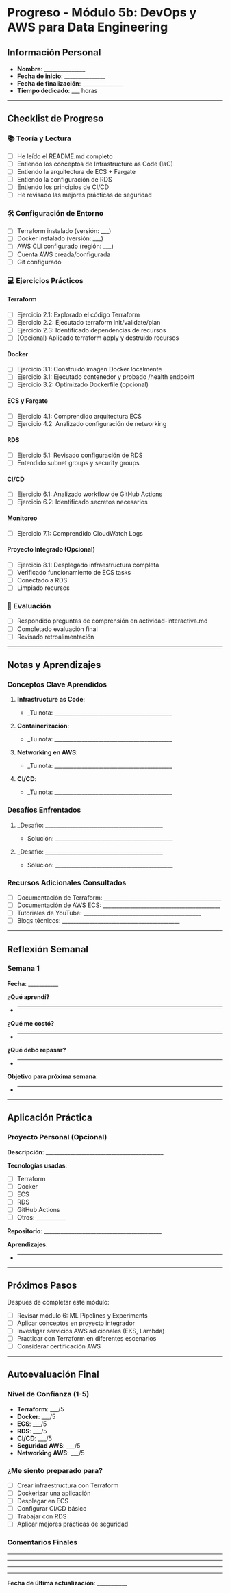 # Progreso - Módulo 5b: DevOps y AWS para Data Engineering

## Información Personal
- **Nombre**: _______________
- **Fecha de inicio**: _______________
- **Fecha de finalización**: _______________
- **Tiempo dedicado**: ___ horas

---

## Checklist de Progreso

### 📚 Teoría y Lectura
- [ ] He leído el README.md completo
- [ ] Entiendo los conceptos de Infrastructure as Code (IaC)
- [ ] Entiendo la arquitectura de ECS + Fargate
- [ ] Entiendo la configuración de RDS
- [ ] Entiendo los principios de CI/CD
- [ ] He revisado las mejores prácticas de seguridad

### 🛠️ Configuración de Entorno
- [ ] Terraform instalado (versión: ___)
- [ ] Docker instalado (versión: ___)
- [ ] AWS CLI configurado (región: ___)
- [ ] Cuenta AWS creada/configurada
- [ ] Git configurado

### 💻 Ejercicios Prácticos

#### Terraform
- [ ] Ejercicio 2.1: Explorado el código Terraform
- [ ] Ejercicio 2.2: Ejecutado terraform init/validate/plan
- [ ] Ejercicio 2.3: Identificado dependencias de recursos
- [ ] (Opcional) Aplicado terraform apply y destruido recursos

#### Docker
- [ ] Ejercicio 3.1: Construido imagen Docker localmente
- [ ] Ejercicio 3.1: Ejecutado contenedor y probado /health endpoint
- [ ] Ejercicio 3.2: Optimizado Dockerfile (opcional)

#### ECS y Fargate
- [ ] Ejercicio 4.1: Comprendido arquitectura ECS
- [ ] Ejercicio 4.2: Analizado configuración de networking

#### RDS
- [ ] Ejercicio 5.1: Revisado configuración de RDS
- [ ] Entendido subnet groups y security groups

#### CI/CD
- [ ] Ejercicio 6.1: Analizado workflow de GitHub Actions
- [ ] Ejercicio 6.2: Identificado secretos necesarios

#### Monitoreo
- [ ] Ejercicio 7.1: Comprendido CloudWatch Logs

#### Proyecto Integrado (Opcional)
- [ ] Ejercicio 8.1: Desplegado infraestructura completa
- [ ] Verificado funcionamiento de ECS tasks
- [ ] Conectado a RDS
- [ ] Limpiado recursos

### 📝 Evaluación
- [ ] Respondido preguntas de comprensión en actividad-interactiva.md
- [ ] Completado evaluación final
- [ ] Revisado retroalimentación

---

## Notas y Aprendizajes

### Conceptos Clave Aprendidos
1. **Infrastructure as Code**:
   - _Tu nota: ___________________________________________

2. **Containerización**:
   - _Tu nota: ___________________________________________

3. **Networking en AWS**:
   - _Tu nota: ___________________________________________

4. **CI/CD**:
   - _Tu nota: ___________________________________________

### Desafíos Enfrentados
1. _Desafío: ___________________________________________
   - Solución: ___________________________________________

2. _Desafío: ___________________________________________
   - Solución: ___________________________________________

### Recursos Adicionales Consultados
- [ ] Documentación de Terraform: ___________________________________________
- [ ] Documentación de AWS ECS: ___________________________________________
- [ ] Tutoriales de YouTube: ___________________________________________
- [ ] Blogs técnicos: ___________________________________________

---

## Reflexión Semanal

### Semana 1
**Fecha**: ___________

**¿Qué aprendí?**
- ___________________________________________

**¿Qué me costó?**
- ___________________________________________

**¿Qué debo repasar?**
- ___________________________________________

**Objetivo para próxima semana**:
- ___________________________________________

---

## Aplicación Práctica

### Proyecto Personal (Opcional)
**Descripción**: ___________________________________________

**Tecnologías usadas**:
- [ ] Terraform
- [ ] Docker
- [ ] ECS
- [ ] RDS
- [ ] GitHub Actions
- [ ] Otros: ___________

**Repositorio**: ___________________________________________

**Aprendizajes**:
- ___________________________________________

---

## Próximos Pasos

Después de completar este módulo:
- [ ] Revisar módulo 6: ML Pipelines y Experiments
- [ ] Aplicar conceptos en proyecto integrador
- [ ] Investigar servicios AWS adicionales (EKS, Lambda)
- [ ] Practicar con Terraform en diferentes escenarios
- [ ] Considerar certificación AWS

---

## Autoevaluación Final

### Nivel de Confianza (1-5)
- **Terraform**: ___/5
- **Docker**: ___/5
- **ECS**: ___/5
- **RDS**: ___/5
- **CI/CD**: ___/5
- **Seguridad AWS**: ___/5
- **Networking AWS**: ___/5

### ¿Me siento preparado para?
- [ ] Crear infraestructura con Terraform
- [ ] Dockerizar una aplicación
- [ ] Desplegar en ECS
- [ ] Configurar CI/CD básico
- [ ] Trabajar con RDS
- [ ] Aplicar mejores prácticas de seguridad

### Comentarios Finales
___________________________________________
___________________________________________
___________________________________________

---

**Fecha de última actualización**: ___________
